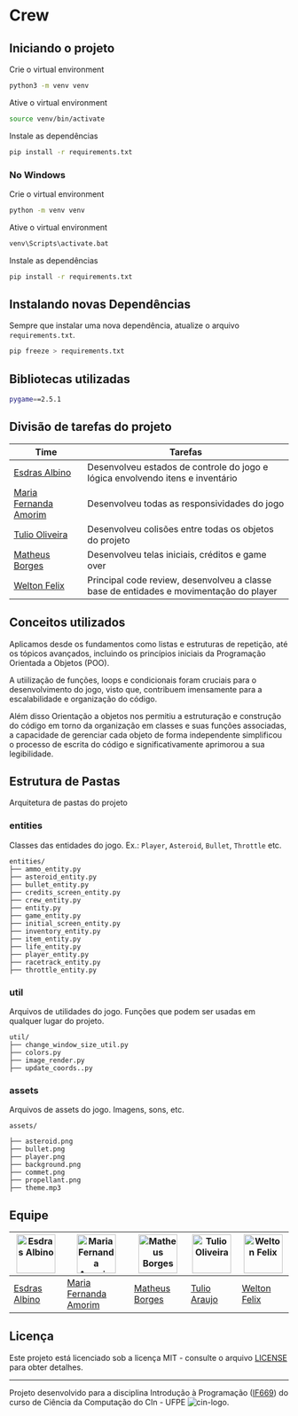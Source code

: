 # Crew

## Iniciando o projeto

Crie o virtual environment

```bash
python3 -m venv venv
```

Ative o virtual environment

```bash
source venv/bin/activate
```

Instale as dependências

```bash
pip install -r requirements.txt
```

### No Windows

Crie o virtual environment

```bash
python -m venv venv
```

Ative o virtual environment

```bash
venv\Scripts\activate.bat
```

Instale as dependências

```bash
pip install -r requirements.txt
```

## Instalando novas Dependências

Sempre que instalar uma nova dependência, atualize o arquivo `requirements.txt`.

```bash
pip freeze > requirements.txt
```

## Bibliotecas utilizadas

```bash
pygame==2.5.1
```

## Divisão de tarefas do projeto

| Time                                                  | Tarefas                                                                                |
| ----------------------------------------------------- | -------------------------------------------------------------------------------------- |
| [Esdras Albino](https://github.com/EsdrasAlbino/)     | Desenvolveu estados de controle do jogo e lógica envolvendo itens e inventário         |
| [Maria Fernanda Amorim](https://github.com/MariaFFA/) | Desenvolveu todas as responsividades do jogo                                           |
| [Tulio Oliveira](https://github.com/tuliooarauj/)     | Desenvolveu colisões entre todas os objetos do projeto                                 |
| [Matheus Borges](https://github.com/MathBorgess/)     | Desenvolveu telas iniciais, créditos e game over                                       |
| [Welton Felix](https://github.com/weltonfelix/)       | Principal code review, desenvolveu a classe base de entidades e movimentação do player |

## Conceitos utilizados

Aplicamos desde os fundamentos como listas e estruturas de repetição, até os tópicos avançados, incluindo os princípios iniciais da Programação Orientada a Objetos (POO).

A utiilização de funções, loops e condicionais foram cruciais para o desenvolvimento do jogo, visto que, contribuem imensamente para a escalabilidade e organização do código.

Além disso Orientação a objetos nos permitiu a estruturação e construção do código em torno da organização em classes e suas funções associadas, a capacidade de gerenciar cada objeto de forma independente simplificou o processo de escrita do código e significativamente aprimorou a sua legibilidade.

## Estrutura de Pastas

Arquitetura de pastas do projeto

### entities

Classes das entidades do jogo.
Ex.: `Player`, `Asteroid`, `Bullet`, `Throttle` etc.

```text
entities/
├── ammo_entity.py
├── asteroid_entity.py
├── bullet_entity.py
├── credits_screen_entity.py
├── crew_entity.py
├── entity.py
├── game_entity.py
├── initial_screen_entity.py
├── inventory_entity.py
├── item_entity.py
├── life_entity.py
├── player_entity.py
├── racetrack_entity.py
├── throttle_entity.py
```

### util

Arquivos de utilidades do jogo. Funções que podem ser usadas em qualquer lugar do projeto.

```text
util/
├── change_window_size_util.py
├── colors.py
├── image_render.py
├── update_coords..py
```

### assets

Arquivos de assets do jogo. Imagens, sons, etc.

```text
assets/

├── asteroid.png
├── bullet.png
├── player.png
├── background.png
├── commet.png
├── propellant.png
├── theme.mp3
```

## Equipe

| <img src="https://avatars.githubusercontent.com/u/80992456?v=4&s=70" alt="Esdras Albino" width="70" height="70"> | <img src="https://avatars.githubusercontent.com/u/125303577?v=4&s=70" alt="Maria Fernanda Amorim" width="70" height="70"> | <img src="https://avatars.githubusercontent.com/u/116684279?v=4&s=70" alt="Matheus Borges" width="70" height="70"> | <img src="https://avatars.githubusercontent.com/u/127243520?v=4&s=70" alt="Tulio Oliveira" width="70" height="70"> | <img src="https://avatars.githubusercontent.com/u/52381662?v=4&s=70" alt="Welton Felix" width="70" height="70"> |
| ---------------------------------------------------------------------------------------------------------------- | ------------------------------------------------------------------------------------------------------------------------- | ------------------------------------------------------------------------------------------------------------------ | ------------------------------------------------------------------------------------------------------------------ | --------------------------------------------------------------------------------------------------------------- |
| [Esdras Albino](mailto:ehas@cin.ufpe.br)                                                                         | [Maria Fernanda Amorim](mailto:mffa@cin.ufpe.br)                                                                          | [Matheus Borges](mailto:mbf3@cin.ufpe.br)                                                                          | [Tulio Araujo](mailto:toa@cin.ufpe.br)                                                                             | [Welton Felix](mailto:wplf@cin.ufpe.br)                                                                         |

## Licença

Este projeto está licenciado sob a licença MIT - consulte o arquivo [LICENSE](LICENSE) para obter detalhes.

---

Projeto desenvolvido para a disciplina Introdução à Programação ([IF669](https://cin.ufpe.br/~if669)) do curso de Ciência da Computação do CIn - UFPE ![cin-logo](https://portal.cin.ufpe.br/wp-content/uploads/2020/06/cropped-iconecin-32x32.png).
